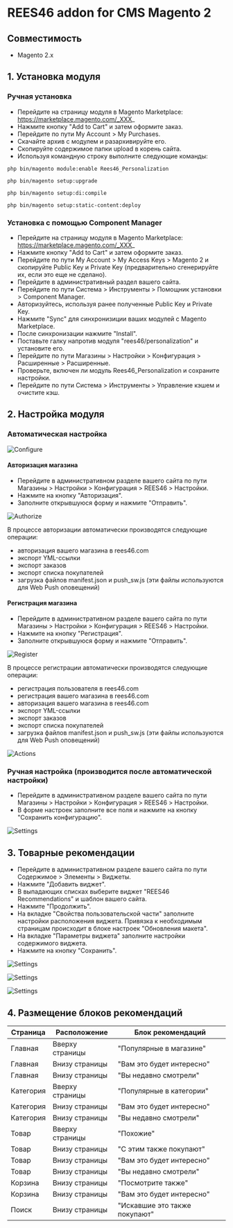 # REES46 addon for CMS Magento 2

## Совместимость

* Magento 2.х

## 1. Установка модуля

### Ручная установка
* Перейдите на страницу модуля в Magento Marketplace: https://marketplace.magento.com/_XXX_
* Нажмите кнопку "Add to Cart" и затем оформите заказ.
* Перейдите по пути My Account > My Purchases.
* Скачайте архив с модулем и разархивируйте его.
* Скопируйте содержимое папки upload в корень сайта.
* Используя командную строку выполните следующие команды:

```php bin/magento module:enable Rees46_Personalization```

```php bin/magento setup:upgrade```

```php bin/magento setup:di:compile```

```php bin/magento setup:static-content:deploy```

### Установка с помощью Component Manager
* Перейдите на страницу модуля в Magento Marketplace: https://marketplace.magento.com/_XXX_
* Нажмите кнопку "Add to Cart" и затем оформите заказ.
* Перейдите по пути My Account > My Access Keys > Magento 2 и скопируйте Public Key и Private Key (предварительно сгенерируйте их, если это еще не сделано).
* Перейдите в административный раздел вашего сайта.
* Перейдите по пути Система > Инструменты > Помощник установки > Component Manager.
* Авторизуйтесь, используя ранее полученные Public Key и Private Key.
* Нажмите "Sync" для синхронизиции ваших модулей с Magento Marketplace.
* После синхронизации нажмите "Install".
* Поставьте галку напротив модуля "rees46/personalization" и установите его.
* Перейдите по пути Магазины > Настройки > Конфигурация > Расширенные > Расширенные.
* Проверьте, включен ли модуль Rees46_Personalization и сохраните настройки.
* Перейдите по пути Система > Инструменты > Управление кэшем и очистите кэш.

## 2. Настройка модуля

### Автоматическая настройка

![Configure](https://github.com/p0v1n0m/rees46_magento2_dev/blob/master/screenshots/en-gb/001.jpg)

#### Авторизация магазина

* Перейдите в административном разделе вашего сайта по пути Магазины > Настройки > Конфигурация > REES46 > Настройки.
* Нажмите на кнопку "Авторизация".
* Заполните открывшуюся форму и нажмите "Отправить".

![Authorize](https://github.com/p0v1n0m/rees46_magento2_dev/blob/master/screenshots/en-gb/002.jpg)

В процессе авторизации автоматически производятся следующие операции:
* авторизация вашего магазина в rees46.com
* экспорт YML-ссылки
* экспорт заказов
* экспорт списка покупателей
* загрузка файлов manifest.json и push_sw.js (эти файлы используются для Web Push оповещений)

#### Регистрация магазина

* Перейдите в административном разделе вашего сайта по пути Магазины > Настройки > Конфигурация > REES46 > Настройки.
* Нажмите на кнопку "Регистрация".
* Заполните открывшуюся форму и нажмите "Отправить".

![Register](https://github.com/p0v1n0m/rees46_magento2_dev/blob/master/screenshots/en-gb/003.jpg)

В процессе регистрации автоматически производятся следующие операции:
* регистрация пользователя в rees46.com
* регистрация вашего магазина в rees46.com
* авторизация вашего магазина в rees46.com
* экспорт YML-ссылки
* экспорт заказов
* экспорт списка покупателей
* загрузка файлов manifest.json и push_sw.js (эти файлы используются для Web Push оповещений)

![Actions](https://github.com/p0v1n0m/rees46_magento2_dev/blob/master/screenshots/en-gb/004.jpg)

### Ручная настройка (производится после автоматической настройки)

* Перейдите в административном разделе вашего сайта по пути Магазины > Настройки > Конфигурация > REES46 > Настройки.
* В форме настроек заполните все поля и нажмите на кнопку "Сохранить конфигурацию".

![Settings](https://github.com/p0v1n0m/rees46_magento2_dev/blob/master/screenshots/en-gb/005.jpg)

## 3. Товарные рекомендации

* Перейдите в административном разделе вашего сайта по пути Содержимое > Элементы > Виджеты.
* Нажмите "Добавить виджет".
* В выпадающих списках выберите виджет "REES46 Recommendations" и шаблон вашего сайта.
* Нажмите "Продолжить".
* На вкладке "Свойства пользовательской части" заполните настройки расположения виджета. Привязка к необходимым страницам происходит в блоке настроек "Обновления макета".
* На вкладке "Параметры виджета" заполните настройки содержимого виджета.
* Нажмите на кнопку "Сохранить".

![Settings](https://github.com/p0v1n0m/rees46_magento2_dev/blob/master/screenshots/en-gb/006.jpg)

![Settings](https://github.com/p0v1n0m/rees46_magento2_dev/blob/master/screenshots/en-gb/007.jpg)

![Settings](https://github.com/p0v1n0m/rees46_magento2_dev/blob/master/screenshots/en-gb/008.jpg)

## 4. Размещение блоков рекомендаций

Страница | Расположение | Блок рекомендаций
------------ | ------------- | -------------
Главная | Вверху страницы | "Популярные в магазине"
Главная | Внизу страницы | "Вам это будет интересно"
Главная | Внизу страницы | "Вы недавно смотрели"
Категория | Вверху страницы | "Популярные в категории"
Категория | Внизу страницы | "Вам это будет интересно"
Категория | Внизу страницы | "Вы недавно смотрели"
Товар | Вверху страницы | "Похожие"
Товар | Внизу страницы | "С этим также покупают"
Товар | Внизу страницы | "Вам это будет интересно"
Товар | Внизу страницы | "Вы недавно смотрели"
Корзина | Внизу страницы | "Посмотрите также"
Корзина | Внизу страницы | "Вам это будет интересно"
Поиск | Внизу страницы | "Искавшие это также покупают"
